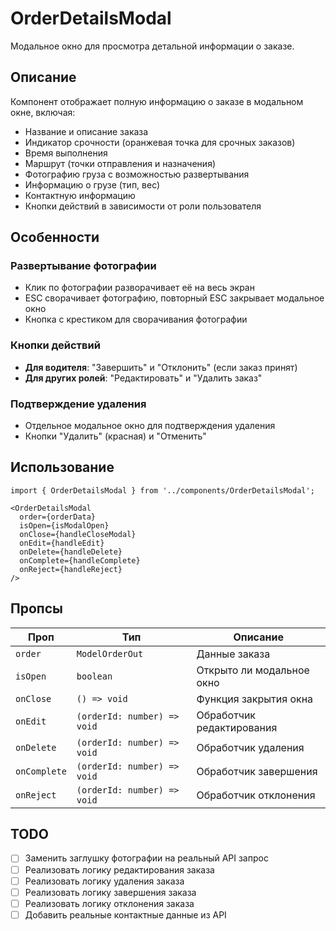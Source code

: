 # OrderDetailsModal

Модальное окно для просмотра детальной информации о заказе.

## Описание

Компонент отображает полную информацию о заказе в модальном окне, включая:
- Название и описание заказа
- Индикатор срочности (оранжевая точка для срочных заказов)
- Время выполнения
- Маршрут (точки отправления и назначения)
- Фотографию груза с возможностью развертывания
- Информацию о грузе (тип, вес)
- Контактную информацию
- Кнопки действий в зависимости от роли пользователя

## Особенности

### Развертывание фотографии
- Клик по фотографии разворачивает её на весь экран
- ESC сворачивает фотографию, повторный ESC закрывает модальное окно
- Кнопка с крестиком для сворачивания фотографии

### Кнопки действий
- **Для водителя**: "Завершить" и "Отклонить" (если заказ принят)
- **Для других ролей**: "Редактировать" и "Удалить заказ"

### Подтверждение удаления
- Отдельное модальное окно для подтверждения удаления
- Кнопки "Удалить" (красная) и "Отменить"

## Использование

```tsx
import { OrderDetailsModal } from '../components/OrderDetailsModal';

<OrderDetailsModal
  order={orderData}
  isOpen={isModalOpen}
  onClose={handleCloseModal}
  onEdit={handleEdit}
  onDelete={handleDelete}
  onComplete={handleComplete}
  onReject={handleReject}
/>
```

## Пропсы

| Проп | Тип | Описание |
|------|-----|----------|
| `order` | `ModelOrderOut` | Данные заказа |
| `isOpen` | `boolean` | Открыто ли модальное окно |
| `onClose` | `() => void` | Функция закрытия окна |
| `onEdit` | `(orderId: number) => void` | Обработчик редактирования |
| `onDelete` | `(orderId: number) => void` | Обработчик удаления |
| `onComplete` | `(orderId: number) => void` | Обработчик завершения |
| `onReject` | `(orderId: number) => void` | Обработчик отклонения |

## TODO

- [ ] Заменить заглушку фотографии на реальный API запрос
- [ ] Реализовать логику редактирования заказа
- [ ] Реализовать логику удаления заказа
- [ ] Реализовать логику завершения заказа
- [ ] Реализовать логику отклонения заказа
- [ ] Добавить реальные контактные данные из API
